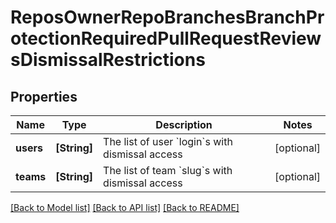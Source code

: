 # ReposOwnerRepoBranchesBranchProtectionRequiredPullRequestReviewsDismissalRestrictions

## Properties
Name | Type | Description | Notes
------------ | ------------- | ------------- | -------------
**users** | **[String]** | The list of user &#x60;login&#x60;s with dismissal access | [optional] 
**teams** | **[String]** | The list of team &#x60;slug&#x60;s with dismissal access | [optional] 

[[Back to Model list]](../README.md#documentation-for-models) [[Back to API list]](../README.md#documentation-for-api-endpoints) [[Back to README]](../README.md)


